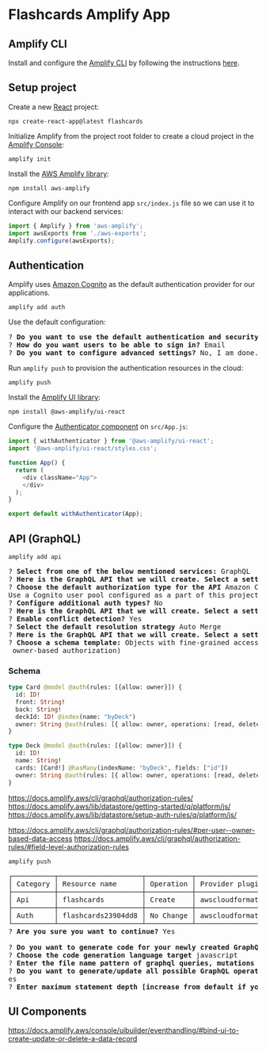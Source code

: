 # Flashcards Amplify App

## Amplify CLI

Install and configure the [Amplify CLI](https://docs.amplify.aws/cli/) by following the instructions [here](https://docs.amplify.aws/cli/start/install/).

## Setup project

Create a new [React](https://reactjs.org/) project:

```shell
npx create-react-app@latest flashcards
```

Initialize Amplify from the project root folder to create a cloud project in the [Amplify Console](https://console.aws.amazon.com/amplify):

```shell
amplify init
```

Install the [AWS Amplify library](https://github.com/aws-amplify/amplify-js):

```shell
npm install aws-amplify
```

Configure Amplify on our frontend app `src/index.js` file so we can use it to interact with our backend services:

```javascript
import { Amplify } from 'aws-amplify';
import awsExports from './aws-exports';
Amplify.configure(awsExports);
```

## Authentication

Amplify uses [Amazon Cognito](https://aws.amazon.com/cognito/) as the default authentication provider for our applications.

```shell
amplify add auth
```

Use the default configuration:

<pre>
? <b>Do you want to use the default authentication and security configuration?</b> Default configuration
? <b>How do you want users to be able to sign in?</b> Email
? <b>Do you want to configure advanced settings?</b> No, I am done.
</pre>

Run `amplify push` to provision the authentication resources in the cloud:

```shell
amplify push
```

Install the [Amplify UI library](https://ui.docs.amplify.aws/):

```shell
npm install @aws-amplify/ui-react
```

Configure the [Authenticator component](https://ui.docs.amplify.aws/react/connected-components/authenticator) on `src/App.js`:

```javascript
import { withAuthenticator } from '@aws-amplify/ui-react';
import '@aws-amplify/ui-react/styles.css';

function App() {
  return (
    <div className="App">
    </div>
  );
}

export default withAuthenticator(App);
```

## API (GraphQL)

```shell
amplify add api
```

<pre>
? <b>Select from one of the below mentioned services:</b> GraphQL
? <b>Here is the GraphQL API that we will create. Select a setting to edit or continue</b> Authorization modes
? <b>Choose the default authorization type for the API</b> Amazon Cognito User Pool
Use a Cognito user pool configured as a part of this project.
? <b>Configure additional auth types?</b> No
? <b>Here is the GraphQL API that we will create. Select a setting to edit or continue</b> Conflict detection
? <b>Enable conflict detection?</b> Yes
? <b>Select the default resolution strategy</b> Auto Merge
? <b>Here is the GraphQL API that we will create. Select a setting to edit or continue</b> Continue
? <b>Choose a schema template:</b> Objects with fine-grained access control (e.g., a project management app with
 owner-based authorization)
</pre>

### Schema

```graphql
type Card @model @auth(rules: [{allow: owner}]) {
  id: ID!
  front: String!
  back: String!
  deckId: ID! @index(name: "byDeck")
  owner: String @auth(rules: [{ allow: owner, operations: [read, delete] }])
}

type Deck @model @auth(rules: [{allow: owner}]) {
  id: ID!
  name: String!
  cards: [Card!] @hasMany(indexName: "byDeck", fields: ["id"])
  owner: String @auth(rules: [{ allow: owner, operations: [read, delete] }])
}
```

https://docs.amplify.aws/cli/graphql/authorization-rules/
https://docs.amplify.aws/lib/datastore/getting-started/q/platform/js/
https://docs.amplify.aws/lib/datastore/setup-auth-rules/q/platform/js/

https://docs.amplify.aws/cli/graphql/authorization-rules/#per-user--owner-based-data-access
https://docs.amplify.aws/cli/graphql/authorization-rules/#field-level-authorization-rules

```shell
amplify push
```

<pre>
┌──────────┬────────────────────┬───────────┬───────────────────┐
│ Category │ Resource name      │ Operation │ Provider plugin   │
├──────────┼────────────────────┼───────────┼───────────────────┤
│ Api      │ flashcards         │ Create    │ awscloudformation │
├──────────┼────────────────────┼───────────┼───────────────────┤
│ Auth     │ flashcards23904dd8 │ No Change │ awscloudformation │
└──────────┴────────────────────┴───────────┴───────────────────┘
? <b>Are you sure you want to continue?</b> Yes

? <b>Do you want to generate code for your newly created GraphQL API</b> Yes
? <b>Choose the code generation language target</b> javascript
? <b>Enter the file name pattern of graphql queries, mutations and subscriptions</b> src/graphql/**/*.js
? <b>Do you want to generate/update all possible GraphQL operations - queries, mutations and subscriptions</b> Y
es
? <b>Enter maximum statement depth [increase from default if your schema is deeply nested]</b> 2
</pre>

## UI Components

https://docs.amplify.aws/console/uibuilder/eventhandling/#bind-ui-to-create-update-or-delete-a-data-record
